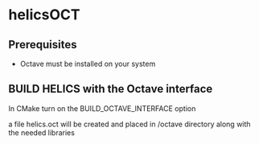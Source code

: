 # helicsOCT

## Prerequisites

- Octave must be installed on your system


## BUILD HELICS with the Octave interface
In CMake turn on the BUILD_OCTAVE_INTERFACE option

a file helics.oct will be created and placed in <install>/octave directory along with the needed libraries
